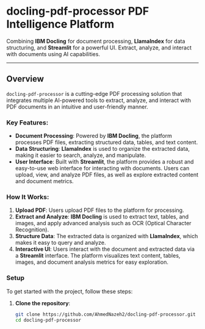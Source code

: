 # docling-pdf-processor **PDF Intelligence Platform**

Combining **IBM Docling** for document processing, **LlamaIndex** for data structuring, and **Streamlit** for a powerful UI. Extract, analyze, and interact with documents using AI capabilities.

---

## Overview

`docling-pdf-processor` is a cutting-edge PDF processing solution that integrates multiple AI-powered tools to extract, analyze, and interact with PDF documents in an intuitive and user-friendly manner.

### Key Features:
- **Document Processing**: Powered by **IBM Docling**, the platform processes PDF files, extracting structured data, tables, and text content.
- **Data Structuring**: **LlamaIndex** is used to organize the extracted data, making it easier to search, analyze, and manipulate.
- **User Interface**: Built with **Streamlit**, the platform provides a robust and easy-to-use web interface for interacting with documents. Users can upload, view, and analyze PDF files, as well as explore extracted content and document metrics.

### How It Works:
1. **Upload PDF**: Users upload PDF files to the platform for processing.
2. **Extract and Analyze**: **IBM Docling** is used to extract text, tables, and images, and apply advanced analysis such as OCR (Optical Character Recognition).
3. **Structure Data**: The extracted data is organized with **LlamaIndex**, which makes it easy to query and analyze.
4. **Interactive UI**: Users interact with the document and extracted data via a **Streamlit** interface. The platform visualizes text content, tables, images, and document analysis metrics for easy exploration.

### Setup

To get started with the project, follow these steps:

1. **Clone the repository**:
   ```bash
   git clone https://github.com/AhmedNazeh2/docling-pdf-processor.git
   cd docling-pdf-processor
